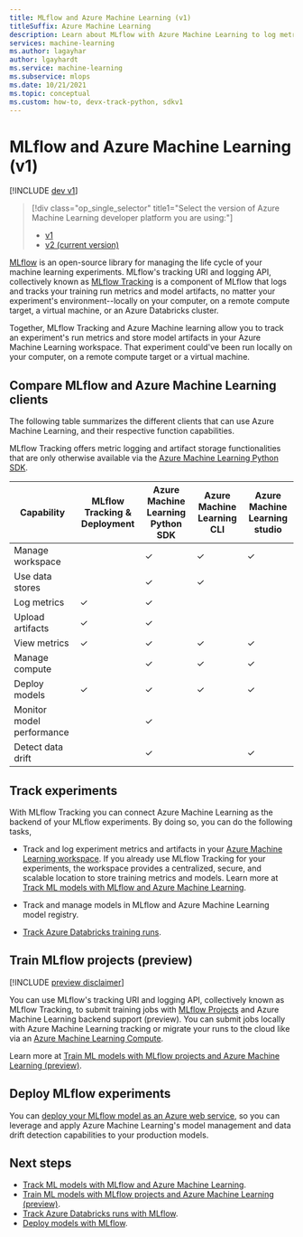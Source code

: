 ```yaml
---
title: MLflow and Azure Machine Learning (v1)
titleSuffix: Azure Machine Learning
description: Learn about MLflow with Azure Machine Learning to log metrics and artifacts from ML models, and deploy your ML models as a web service.
services: machine-learning
ms.author: lagayhar
author: lgayhardt
ms.service: machine-learning
ms.subservice: mlops
ms.date: 10/21/2021
ms.topic: conceptual
ms.custom: how-to, devx-track-python, sdkv1
---
```


# MLflow and Azure Machine Learning (v1)

[!INCLUDE [dev v1](../../../includes/machine-learning-dev-v1.md)]

> [!div class="op_single_selector" title1="Select the version of Azure Machine Learning developer platform you are using:"]
> * [v1](concept-mlflow-v1.md)
> * [v2 (current version)](../concept-mlflow.md)

[MLflow](https://www.mlflow.org) is an open-source library for managing the life cycle of your machine learning experiments.  MLflow's tracking URI and logging API, collectively known as [MLflow Tracking](https://mlflow.org/docs/latest/quickstart.html#using-the-tracking-api) is a component of MLflow that logs and tracks your training run metrics and model artifacts, no matter your experiment's environment--locally on your computer, on a remote compute target, a virtual machine, or an Azure Databricks cluster. 

Together, MLflow Tracking and Azure Machine learning allow you to track an experiment's run metrics and store model artifacts in your Azure Machine Learning workspace. That experiment could've been run locally on your computer, on a remote compute target or a virtual machine.

## Compare MLflow and Azure Machine Learning clients

 The following table summarizes the different clients that can use Azure Machine Learning, and their respective function capabilities.

 MLflow Tracking offers metric logging and artifact storage functionalities that are only otherwise available via the [Azure Machine Learning Python SDK](/python/api/overview/azure/ml/intro).

| Capability | MLflow Tracking & Deployment | Azure Machine Learning Python SDK |  Azure Machine Learning CLI | Azure Machine Learning studio|
|---|---|---|---|---|
| Manage workspace |   | ✓ | ✓ | ✓ |
| Use data stores  |   | ✓ | ✓ | |
| Log metrics      | ✓ | ✓ |   | |
| Upload artifacts | ✓ | ✓ |   | |
| View metrics     | ✓ | ✓ | ✓ | ✓ |
| Manage compute   |   | ✓ | ✓ | ✓ |
| Deploy models    | ✓ | ✓ | ✓ | ✓ |
|Monitor model performance||✓|  |   |
| Detect data drift |   | ✓ |   | ✓ |


## Track experiments

With MLflow Tracking you can connect Azure Machine Learning as the backend of your MLflow experiments. By doing so, you can do the following tasks,

+ Track and log experiment metrics and artifacts in your [Azure Machine Learning workspace](concept-azure-machine-learning-architecture.md#workspace). If you already use MLflow Tracking for your experiments, the workspace provides a centralized, secure, and scalable location to store training metrics and models. Learn more at [Track ML models with MLflow and Azure Machine Learning](../how-to-use-mlflow.md). 

+ Track and manage models in MLflow and Azure Machine Learning model registry.

+ [Track Azure Databricks training runs](../how-to-use-mlflow-azure-databricks.md).

## Train MLflow projects (preview)

[!INCLUDE [preview disclaimer](../../../includes/machine-learning-preview-generic-disclaimer.md)]

You can use MLflow's tracking URI and logging API, collectively known as MLflow Tracking, to submit training jobs with [MLflow Projects](https://www.mlflow.org/docs/latest/projects.html) and Azure Machine Learning backend support (preview). You can submit jobs locally with Azure Machine Learning tracking or migrate your runs to the cloud like via an [Azure Machine Learning Compute](../how-to-create-attach-compute-cluster.md).

Learn more at [Train ML models with MLflow projects and Azure Machine Learning (preview)](../how-to-train-mlflow-projects.md).

## Deploy MLflow experiments

You can [deploy your MLflow model as an Azure web service](../how-to-deploy-mlflow-models.md), so you can leverage and apply Azure Machine Learning's model management and data drift detection capabilities to your production models.

## Next steps
* [Track ML models with MLflow and Azure Machine Learning](how-to-use-mlflow.md). 
* [Train ML models with MLflow projects and Azure Machine Learning (preview)](../how-to-train-mlflow-projects.md).
* [Track Azure Databricks runs with MLflow](../how-to-use-mlflow-azure-databricks.md).
* [Deploy models with MLflow](how-to-deploy-mlflow-models.md).


